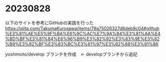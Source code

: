 # 20230828

以下のサイトを参考にGitHubの実践を行った
https://qiita.com/TakumaKurosawa/items/79a75026327d8deb9c04#github%E3%81%AE%E5%9F%BA%E6%9C%AC%E7%9A%84%E3%81%AA%E4%BD%BF%E3%81%84%E6%96%B9%E3%82%92%E3%83%9E%E3%82%B9%E3%82%BF%E3%83%BC%E3%81%97%E3%82%88%E3%81%86

yoshimoto/develop ブランチを作成　<- developブランチから追記